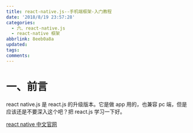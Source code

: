 ```yaml
---
title: react-native.js--手机端框架-入门教程
date: '2018/8/19 23:57:28'
categories:
  - 六、react-native.js
  - react-native 框架
abbrlink: 8eeb0a8a
updated:
tags:
comments:
---
```



# 一、前言

react native.js 是 react.js 的升级版本。它是做 app 用的，也兼容 pc 端，但是应该还是不要深入这个吧？把 react.js 学习一下好。

[react native 中文官网](https://reactnative.cn/docs/out-of-tree-platforms/)


